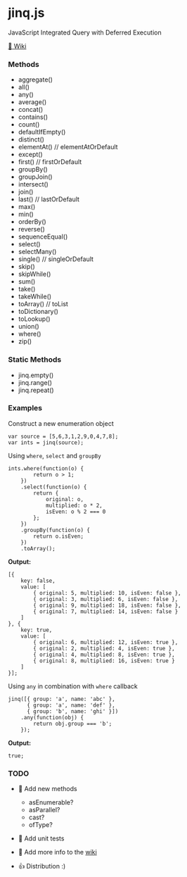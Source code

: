 ﻿# jinq.js
JavaScript Integrated Query with Deferred Execution

[:page_facing_up: Wiki]([wiki](https://github.com/A1rPun/jinq.js/wiki))

### Methods

- aggregate()
- all()
- any()
- average()
- concat()
- contains()
- count()
- defaultIfEmpty()
- distinct()
- elementAt() // elementAtOrDefault
- except()
- first() // firstOrDefault
- groupBy()
- groupJoin()
- intersect()
- join()
- last() // lastOrDefault
- max()
- min()
- orderBy()
- reverse()
- sequenceEqual()
- select()
- selectMany()
- single() // singleOrDefault
- skip()
- skipWhile()
- sum()
- take()
- takeWhile()
- toArray() // toList
- toDictionary()
- toLookup()
- union()
- where()
- zip()

### Static Methods
- jinq.empty() 
- jinq.range()
- jinq.repeat()

### Examples

Construct a new enumeration object

    var source = [5,6,3,1,2,9,0,4,7,8];
    var ints = jinq(source);

Using `where`, `select` and `groupBy`

    ints.where(function(o) {
            return o > 1;
        })
        .select(function(o) {
            return {
                original: o,
                multiplied: o * 2,
                isEven: o % 2 === 0
            };
        })
        .groupBy(function(o) {
            return o.isEven;
        })
        .toArray();

**Output:**

	[{
		key: false,
		value: [
			{ original: 5, multiplied: 10, isEven: false },
			{ original: 3, multiplied: 6, isEven: false },
			{ original: 9, multiplied: 18, isEven: false },
			{ original: 7, multiplied: 14, isEven: false }
		]
	}, {
		key: true,
		value: [
			{ original: 6, multiplied: 12, isEven: true },
			{ original: 2, multiplied: 4, isEven: true },
			{ original: 4, multiplied: 8, isEven: true },
			{ original: 8, multiplied: 16, isEven: true }
		]
	}];

Using `any` in combination with `where` callback

	jinq([{ group: 'a', name: 'abc' },
          { group: 'a', name: 'def' },
          { group: 'b', name: 'ghi' }])
        .any(function(obj) {
            return obj.group === 'b';
        });

**Output:**

	true;

### TODO

- :link: Add new methods
    - asEnumerable?
    - asParallel?
    - cast?
    - ofType?

- :page_facing_up: Add unit tests
- :page_facing_up: Add more info to the [wiki](https://github.com/A1rPun/jinq.js/wiki)
- :thumbsup: Distribution :)
